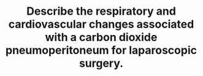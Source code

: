 ---
title: "Describe the respiratory and cardiovascular changes associated with a carbon dioxide pneumoperitoneum for laparoscopic surgery."
entityType: SAQ
exam: PEX
college: ANZCA
year: 2019
sitting: B
question: 11
passRate: 73
EC_expectedDomains:
- "The domains assessed on this question were the effects of increased intra-abdominal pressure on the respiratory system, and the effects of increased intra-abdominal pressure on the cardiovascular system. The effects of CO2 absorption on both the respiratory and cardiovascular systems were also assessed."
EC_extraCredit:
- "Other relevant facts pertaining to pneumoperitoneum gained extra marks."
EC_errorsCommon:
- "Common failures included lack of addressing all domains, especially those relating to intra-abdominal pressure effects commonly seen in practice. Simple lists of effects with no explanation gained lower marks."
resources:
- "This topic is covered briefly in Perrin, M & Fletcher, A Continuing Education in Anaesthesia, Critical Care and Pain, Vol 4., No. 4, 200, as well as in more detail in Nunn’s applied respiratory physiology 8th ed. Ch. 20, or Miller’s Anaesthesia 7th ed. Ch. 21."
---